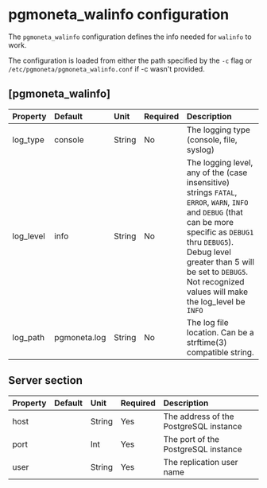 # pgmoneta_walinfo configuration
The `pgmoneta_walinfo` configuration defines the info needed for `walinfo` to work.

The configuration is loaded from either the path specified by the `-c` flag or `/etc/pgmoneta/pgmoneta_walinfo.conf` if -c wasn't provided.

## [pgmoneta_walinfo]

| Property | Default | Unit | Required | Description |
| :------- | :------ | :--- | :------- | :---------- |
| log_type | console | String | No | The logging type (console, file, syslog) |
| log_level | info | String | No | The logging level, any of the (case insensitive) strings `FATAL`, `ERROR`, `WARN`, `INFO` and `DEBUG` (that can be more specific as `DEBUG1` thru `DEBUG5`). Debug level greater than 5 will be set to `DEBUG5`. Not recognized values will make the log_level be `INFO` |
| log_path | pgmoneta.log | String | No | The log file location. Can be a strftime(3) compatible string. |

## Server section

| Property | Default | Unit | Required | Description |
| :------- | :------ | :--- | :------- | :---------- |
| host | | String | Yes | The address of the PostgreSQL instance |
| port | | Int | Yes | The port of the PostgreSQL instance |
| user | | String | Yes | The replication user name |